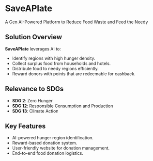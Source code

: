 # SaveAPlate

A Gen AI-Powered Platform to Reduce Food Waste and Feed the Needy


## Solution Overview

**SaveAPlate** leverages AI to:

- Identify regions with high hunger density.
- Collect surplus food from households and hotels.
- Distribute food to needy regions efficiently.
- Reward donors with points that are redeemable for cashback.

## Relevance to SDGs

- **SDG 2**: Zero Hunger
- **SDG 12**: Responsible Consumption and Production
- **SDG 13**: Climate Action


## Key Features

- AI-powered hunger region identification.
- Reward-based donation system.
- User-friendly website for donation management.
- End-to-end food donation logistics.